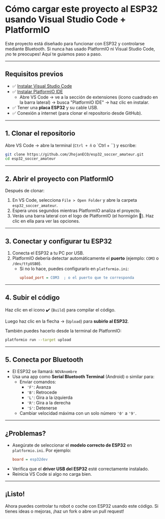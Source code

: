 # Cómo cargar este proyecto al ESP32 usando Visual Studio Code + PlatformIO

Este proyecto está diseñado para funcionar con ESP32 y controlarse mediante Bluetooth. Si nunca has usado PlatformIO ni Visual Studio Code, ¡no te preocupes! Aquí te guiamos paso a paso.

---

## Requisitos previos

- ✅ [Instalar Visual Studio Code](https://code.visualstudio.com/)
- ✅ [Instalar PlatformIO IDE](https://platformio.org/install/ide?install=vscode)
  - Abre VS Code → ve a la sección de extensiones (ícono cuadrado en la barra lateral) → busca "PlatformIO IDE" → haz clic en instalar.
- ✅ Tener una **placa ESP32** y su cable USB.
- ✅ Conexión a internet (para clonar el repositorio desde GitHub).

---

## 1. Clonar el repositorio

Abre VS Code → abre la terminal (`Ctrl + ñ` o `Ctrl + \``) y escribe:

```bash
git clone https://github.com/JhojanECO/esp32_soccer_amateur.git
cd esp32_soccer_amateur
```

---

## 2. Abrir el proyecto con PlatformIO

Después de clonar:

1. En VS Code, selecciona `File > Open Folder` y abre la carpeta `esp32_soccer_amateur`.
2. Espera unos segundos mientras PlatformIO analiza el proyecto.
3. Verás una barra lateral con el logo de PlatformIO (el hormigón 🐜). Haz clic en ella para ver las opciones.

---

## 3. Conectar y configurar tu ESP32

1. Conecta el ESP32 a tu PC por USB.
2. PlatformIO debería detectar automáticamente el **puerto** (ejemplo: `COM3` o `/dev/ttyUSB0`).
   - Si no lo hace, puedes configurarlo en `platformio.ini`:
     ```ini
     upload_port = COM3  ; o el puerto que te corresponda
     ```

---

## 4. Subir el código

Haz clic en el icono ✔️ (`Build`) para compilar el código.

Luego haz clic en la flecha → (`Upload`) para **subirlo al ESP32**.

También puedes hacerlo desde la terminal de PlatformIO:

```bash
platformio run --target upload
```

---

## 5. Conecta por Bluetooth

- El ESP32 se llamará: `NOVAnombre`
- Usa una app como **Serial Bluetooth Terminal** (Android) o similar para:
  - Enviar comandos:
    - `'F'`: Avanza
    - `'B'`: Retrocede
    - `'L'`: Gira a la izquierda
    - `'R'`: Gira a la derecha
    - `'S'`: Detenerse
  - Cambiar velocidad máxima con un solo número `'0'` a `'9'`.

---

## ¿Problemas?

- Asegúrate de seleccionar el **modelo correcto de ESP32** en `platformio.ini`. Por ejemplo:
  ```ini
  board = esp32dev
  ```
- Verifica que el **driver USB del ESP32** esté correctamente instalado.
- Reinicia VS Code si algo no carga bien.

---

## ¡Listo!

Ahora puedes controlar tu robot o coche con ESP32 usando este código. Si tienes ideas o mejoras, ¡haz un fork o abre un pull request!
